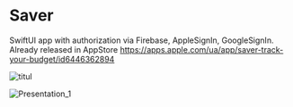 # Saver
SwiftUI app with authorization via Firebase, AppleSignIn, GoogleSignIn. 
Already released in AppStore 
https://apps.apple.com/ua/app/saver-track-your-budget/id6446362894


![titul](https://github.com/olehdovhan/Saver/assets/81869684/5e5f40f3-edc2-45a1-a178-50d38dbc4eb7)


![Presentation_1](https://github.com/olehdovhan/Saver/assets/81869684/5711bf10-ed91-480c-ac9a-3de8e2c473c2)







